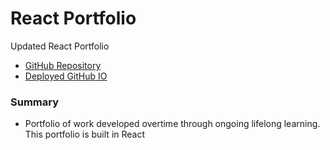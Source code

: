 # React Portfolio

Updated React Portfolio

* [GitHub Repository](https://github.com/Shawn-Morgan/React-Portfolio)
* [Deployed GitHub IO](https://shawn-morgan.github.io/React-Portfolio/)

### Summary
* Portfolio of work developed overtime through ongoing lifelong learning. This portfolio is built in React